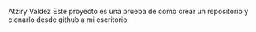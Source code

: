 Atziry Valdez
Este proyecto es una prueba de como crear un repositorio y clonarlo desde github a mi escritorio. 